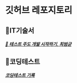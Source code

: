 # 깃허브 레포지토리

## 🔖IT기술서

##### [📕 테스트 주도 개발 시작하기, 최범균](https://github.com/JasonSong97/test-driven-development)

## 🔖코딩테스트

##### [코딩테스트 기록](https://github.com/JasonSong97/codingtest)
